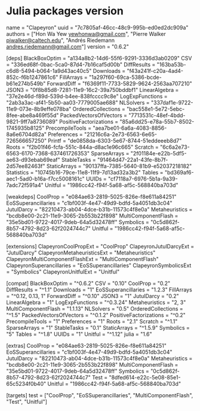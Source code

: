 # Julia packages version
name = "Clapeyron"
uuid = "7c7805af-46cc-48c9-995b-ed0ed2dc909a"
authors = ["Hon Wa Yew <yewhonwa@gmail.com>", "Pierre Walker <pjwalker@caltech.edu>", "Andrés Riedemann <andres.riedemann@gmail.com>"]
version = "0.6.2"

[deps]
BlackBoxOptim = "a134a8b2-14d6-55f6-9291-3336d3ab0209"
CSV = "336ed68f-0bac-5ca0-87d4-7b16caf5d00b"
DiffResults = "163ba53b-c6d8-5494-b064-1a9d43ac40c5"
Downloads = "f43a241f-c20a-4ad4-852c-f6b1247861c6"
FillArrays = "1a297f60-69ca-5386-bcde-b61e274b549b"
ForwardDiff = "f6369f11-7733-5829-9624-2563aa707210"
JSON3 = "0f8b85d8-7281-11e9-16c2-39a750bddbf1"
LinearAlgebra = "37e2e46d-f89d-539d-b4ee-838fcccc9c8e"
LogExpFunctions = "2ab3a3ac-af41-5b50-aa03-7779005ae688"
NLSolvers = "337daf1e-9722-11e9-073e-8b9effe078ba"
OrderedCollections = "bac558e1-5e72-5ebc-8fee-abe8a469f55d"
PackedVectorsOfVectors = "7713531c-48ef-4bdd-9821-9ff7a8736089"
PositiveFactorizations = "85a6dd25-e78a-55b7-8502-1745935b8125"
PrecompileTools = "aea7be01-6a6a-4083-8856-8a6e6704d82a"
Preferences = "21216c6a-2e73-6563-6e65-726566657250"
Printf = "de0858da-6303-5e67-8744-51eddeeeb8d7"
Roots = "f2b01f46-fcfa-551c-844a-d8ac1e96c665"
Scratch = "6c6a2e73-6563-6170-7368-637461726353"
SparseArrays = "2f01184e-e22b-5df5-ae63-d93ebab69eaf"
StableTasks = "91464d47-22a1-43fe-8b7f-2d57ee82463f"
StaticArrays = "90137ffa-7385-5640-81b9-e52037218182"
Statistics = "10745b16-79ce-11e8-11f9-7d13ad32a3b2"
Tables = "bd369af6-aec1-5ad0-b16a-f7cc5008161c"
UUIDs = "cf7118a7-6976-5b1a-9a39-7adc72f591a4"
Unitful = "1986cc42-f94f-5a68-af5c-568840ba703d"

[weakdeps]
CoolProp = "e084ae63-2819-5025-826e-f8e611a84251"
EoSSuperancillaries = "c1bf003f-4e47-49d9-bdfd-5a4051db3c04"
JutulDarcy = "82210473-ab04-4dce-b31b-11573c4f8e0a"
Metaheuristics = "bcdb8e00-2c21-11e9-3065-2b553b22f898"
MultiComponentFlash = "35e5bd01-9722-4017-9deb-64a5d32478ff"
Symbolics = "0c5d862f-8b57-4792-8d23-62f2024744c7"
Unitful = "1986cc42-f94f-5a68-af5c-568840ba703d"

[extensions]
ClapeyronCoolPropExt = "CoolProp"
ClapeyronJutulDarcyExt = "JutulDarcy"
ClapeyronMetaheuristicsExt = "Metaheuristics"
ClapeyronMultiComponentFlashExt = "MultiComponentFlash"
ClapeyronSuperancillaries = "EoSSuperancillaries"
ClapeyronSymbolicsExt = "Symbolics"
ClapeyronUnitfulExt = "Unitful"

[compat]
BlackBoxOptim = "^0.6.2"
CSV = "0.10"
CoolProp = "0.2"
DiffResults = "^1.1"
Downloads = "1"
EoSSuperancillaries = "1.2.3"
FillArrays = "^0.12, 0.13, 1"
ForwardDiff = "^0.10"
JSON3 = "1"
JutulDarcy = "0.2"
LinearAlgebra = "1"
LogExpFunctions = "^0.3.24"
Metaheuristics = "2, 3"
MultiComponentFlash = "1.1.13"
NLSolvers = "0.5"
OrderedCollections = "^1.5"
PackedVectorsOfVectors = "^0.1.2"
PositiveFactorizations = "^0.2"
PrecompileTools = "1"
Preferences = "1"
Roots = "2.1"
Scratch = "^1.1"
SparseArrays = "1"
StableTasks = "0.1"
StaticArrays = "^1.5.9"
Symbolics = "5"
Tables = "^1.8"
UUIDs = "1"
Unitful = "^1.12"
julia = "1.6"

[extras]
CoolProp = "e084ae63-2819-5025-826e-f8e611a84251"
EoSSuperancillaries = "c1bf003f-4e47-49d9-bdfd-5a4051db3c04"
JutulDarcy = "82210473-ab04-4dce-b31b-11573c4f8e0a"
Metaheuristics = "bcdb8e00-2c21-11e9-3065-2b553b22f898"
MultiComponentFlash = "35e5bd01-9722-4017-9deb-64a5d32478ff"
Symbolics = "0c5d862f-8b57-4792-8d23-62f2024744c7"
Test = "8dfed614-e22c-5e08-85e1-65c5234f0b40"
Unitful = "1986cc42-f94f-5a68-af5c-568840ba703d"

[targets]
test = ["CoolProp", "EoSSuperancillaries", "MultiComponentFlash", "Test", "Unitful"]
